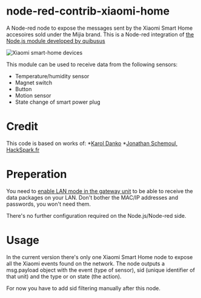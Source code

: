 # node-red-contrib-xiaomi-home
A Node-red node to expose the messages sent by the Xiaomi Smart Home accesoires sold under the Mijia brand. This is a Node-red integration of [the Node.js module developed by quibusus](https://github.com/quibusus/node-xiaomi-smart-home)

![Xiaomi smart-home devices](https://raw.githubusercontent.com/timmmmmmmmm/node-red-contrib-xiaomi-home/master/xiaomi.jpg)

This module can be used to receive data from the following sensors:
* Temperature/humidity sensor
* Magnet switch
* Button
* Motion sensor
* State change of smart power plug

# Credit
This code is based on works of:
*[Karol Danko](https://github.com/quibusus/node-xiaomi-smart-home)
*[Jonathan Schemoul, HackSpark.fr](https://github.com/jon1012/mihome)

# Preperation
You need to [enable LAN mode in the gateway unit](https://www.domoticz.com/wiki/Xiaomi_Gateway_(Aqara)#Adding_the_Xiaomi_Gateway_to_Domoticz) to be able to receive the data packages on your LAN. Don't bother the MAC/IP addresses and passwords, you won't need them.

There's no further configuration required on the Node.js/Node-red side.

# Usage
In the current version there's only one Xiaomi Smart Home node to expose all the Xiaomi events found on the network. The node outputs a msg.payload object with the event (type of sensor), sid (unique identifier of that unit) and the type or on state (the action).

For now you have to add sid filtering manually after this node.
